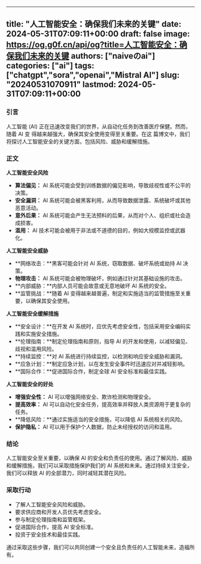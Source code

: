 
---
title: "人工智能安全：确保我们未来的关键"
date: 2024-05-31T07:09:11+00:00
draft: false
image: https://og.g0f.cn/api/og?title=人工智能安全：确保我们未来的关键
authors: ["naiveのai"]
categories: ["ai"]
tags: ["chatgpt","sora","openai","Mistral AI"]
slug: "20240531070911"
lastmod: 2024-05-31T07:09:11+00:00
---
### 引言

人工智能 (AI) 正在迅速改变我们的世界，从自动化任务到改善医疗保健。然而，随着 AI 变 得越来越强大，确保其安全使用变得至关重要。在这 篇博文中，我们将探讨人工智能安全的关键方面，包括风险、威胁和缓解措施。

### 正文

**人工智能安全风险**

* **算法偏见：** AI 系统可能会受到训练数据的偏见影响，导致歧视性或不公平的决策。
* **安全漏洞：** AI 系统可能会被黑客利用，从而导致数据泄露、系统破坏或其他恶意活动。
* **意外后果：** AI 系统可能会产生无法预料的后果，从而对个人、组织或社会造成损害。
* **滥用：** AI 技术可能会被用于非法或不道德的目的，例如大规模监控或武器化。

**人工智能安全威胁**

* **网络攻击：**黑客可能会针对 AI 系统，窃取数据、破坏系统或劫持 AI 决策。
* **物理攻击：** AI 系统可能会被物理破坏，例如通过针对其基础设施的攻击。
* **内部威胁：**内部人员可能会故意或无意地破坏 AI 系统的安全。
* **监管挑战：**随着 AI 变得越来越普遍，制定和实施适当的监管措施至关重要，以确保其安全使用。

**人工智能安全缓解措施**

* **安全设计：**在开发 AI 系统时，应优先考虑安全性，包括采用安全编码实践和实施安全措施。
* **伦理指南：**制定伦理指南和原则，指导 AI 的开发和使用，以减轻偏见、歧视和滥用风险。
* **持续监控：**对 AI 系统进行持续监控，以检测和响应安全威胁和漏洞。
* **应急计划：**制定应急计划，以在发生安全事件时迅速应对并减轻影响。
* **国际合作：**促进国际合作，制定全球 AI 安全标准和最佳实践。

**人工智能安全的好处**

* **增强安全性：** AI 可以增强网络安全、欺诈检测和物理安全。
* **提高效率：** AI 可以自动化安全任务，提高效率并释放人类资源用于更复杂的任务。
* **降低风险：**通过实施适当的安全措施，可以降低 AI 系统相关的风险。
* **保护隐私：** AI 可以用于保护个人数据，防止未经授权的访问和滥用。

### 结论

人工智能安全至关重要，以确保 AI 的安全和负责任的使用。通过了解风险、威胁和缓解措施，我们可以采取措施保护我们的 AI 系统和未来。通过持续关注安全，我们可以释放 AI 的全部潜力，同时减轻其潜在风险。

### 采取行动

* 了解人工智能安全风险和威胁。
* 要求供应商和开发人员优先考虑安全。
* 参与制定伦理指南和监管框架。
* 促进国际合作，提高 AI 安全标准。
* 投资于安全技术和最佳实践。

通过采取这些步骤，我们可以共同创建一个安全且负责任的人工智能未来，造福所有。